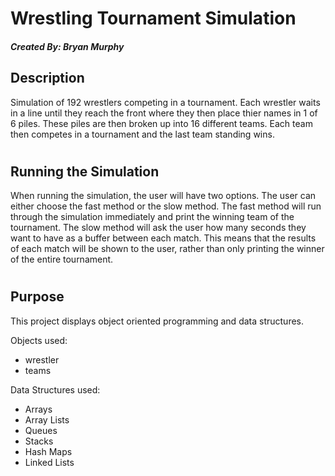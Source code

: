 # Wrestling Tournament Simulation
##### Created By: Bryan Murphy
## Description
Simulation of 192 wrestlers competing in a tournament. Each wrestler waits in a line until they reach the front where they then place thier names in 1 of 6 piles. These piles are then broken up into 16 different teams. Each team then competes in a tournament and the last team standing wins. 
# 
## Running the Simulation
When running the simulation, the user will have two options. The user can either choose the fast method or the slow method. The fast method will run through the simulation immediately and print the winning team of the tournament. The slow method will ask the user how many seconds they want to have as a buffer between each match. This means that the results of each match will be shown to the user, rather than only printing the winner of the entire tournament.
# 
## Purpose
This project displays object oriented programming and data structures. 
 
Objects used:
- wrestler
- teams
 
 
Data Structures used:
- Arrays
- Array Lists
- Queues
- Stacks
- Hash Maps
- Linked Lists
